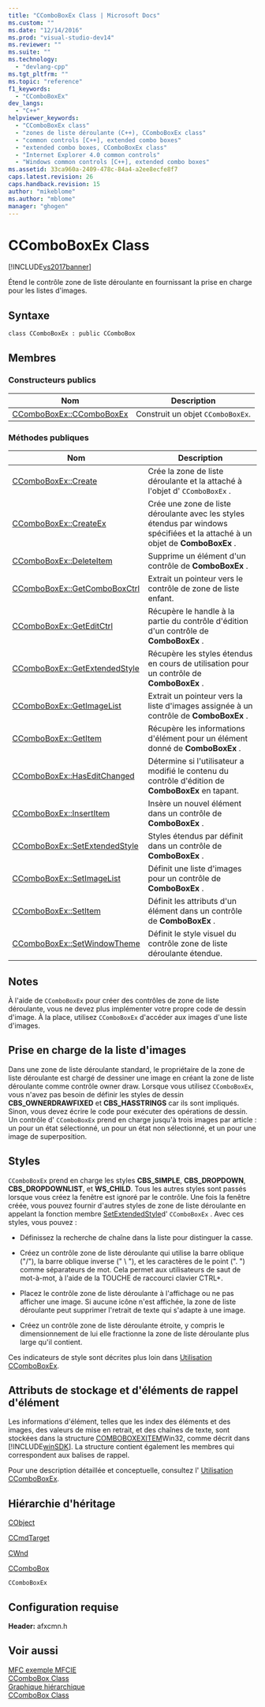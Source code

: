 ```yaml
---
title: "CComboBoxEx Class | Microsoft Docs"
ms.custom: ""
ms.date: "12/14/2016"
ms.prod: "visual-studio-dev14"
ms.reviewer: ""
ms.suite: ""
ms.technology: 
  - "devlang-cpp"
ms.tgt_pltfrm: ""
ms.topic: "reference"
f1_keywords: 
  - "CComboBoxEx"
dev_langs: 
  - "C++"
helpviewer_keywords: 
  - "CComboBoxEx class"
  - "zones de liste déroulante (C++), CComboBoxEx class"
  - "common controls [C++], extended combo boxes"
  - "extended combo boxes, CComboBoxEx class"
  - "Internet Explorer 4.0 common controls"
  - "Windows common controls [C++], extended combo boxes"
ms.assetid: 33ca960a-2409-478c-84a4-a2ee8ecfe8f7
caps.latest.revision: 26
caps.handback.revision: 15
author: "mikeblome"
ms.author: "mblome"
manager: "ghogen"
---
```

# CComboBoxEx Class
[!INCLUDE[vs2017banner](../../assembler/inline/includes/vs2017banner.md)]

Étend le contrôle zone de liste déroulante en fournissant la prise en charge pour les listes d'images.  
  
## Syntaxe  
  
```  
class CComboBoxEx : public CComboBox  
```  
  
## Membres  
  
### Constructeurs publics  
  
|Nom|Description|  
|---------|-----------------|  
|[CComboBoxEx::CComboBoxEx](../Topic/CComboBoxEx::CComboBoxEx.md)|Construit un objet `CComboBoxEx`.|  
  
### Méthodes publiques  
  
|Nom|Description|  
|---------|-----------------|  
|[CComboBoxEx::Create](../Topic/CComboBoxEx::Create.md)|Crée la zone de liste déroulante et la attaché à l'objet d' `CComboBoxEx` .|  
|[CComboBoxEx::CreateEx](../Topic/CComboBoxEx::CreateEx.md)|Crée une zone de liste déroulante avec les styles étendus par windows spécifiées et la attaché à un objet de **ComboBoxEx** .|  
|[CComboBoxEx::DeleteItem](../Topic/CComboBoxEx::DeleteItem.md)|Supprime un élément d'un contrôle de **ComboBoxEx** .|  
|[CComboBoxEx::GetComboBoxCtrl](../Topic/CComboBoxEx::GetComboBoxCtrl.md)|Extrait un pointeur vers le contrôle de zone de liste enfant.|  
|[CComboBoxEx::GetEditCtrl](../Topic/CComboBoxEx::GetEditCtrl.md)|Récupère le handle à la partie du contrôle d'édition d'un contrôle de **ComboBoxEx** .|  
|[CComboBoxEx::GetExtendedStyle](../Topic/CComboBoxEx::GetExtendedStyle.md)|Récupère les styles étendus en cours de utilisation pour un contrôle de **ComboBoxEx** .|  
|[CComboBoxEx::GetImageList](../Topic/CComboBoxEx::GetImageList.md)|Extrait un pointeur vers la liste d'images assignée à un contrôle de **ComboBoxEx** .|  
|[CComboBoxEx::GetItem](../Topic/CComboBoxEx::GetItem.md)|Récupère les informations d'élément pour un élément donné de **ComboBoxEx** .|  
|[CComboBoxEx::HasEditChanged](../Topic/CComboBoxEx::HasEditChanged.md)|Détermine si l'utilisateur a modifié le contenu du contrôle d'édition de **ComboBoxEx** en tapant.|  
|[CComboBoxEx::InsertItem](../Topic/CComboBoxEx::InsertItem.md)|Insère un nouvel élément dans un contrôle de **ComboBoxEx** .|  
|[CComboBoxEx::SetExtendedStyle](../Topic/CComboBoxEx::SetExtendedStyle.md)|Styles étendus par définit dans un contrôle de **ComboBoxEx** .|  
|[CComboBoxEx::SetImageList](../Topic/CComboBoxEx::SetImageList.md)|Définit une liste d'images pour un contrôle de **ComboBoxEx** .|  
|[CComboBoxEx::SetItem](../Topic/CComboBoxEx::SetItem.md)|Définit les attributs d'un élément dans un contrôle de **ComboBoxEx** .|  
|[CComboBoxEx::SetWindowTheme](../Topic/CComboBoxEx::SetWindowTheme.md)|Définit le style visuel du contrôle zone de liste déroulante étendue.|  
  
## Notes  
 À l'aide de `CComboBoxEx` pour créer des contrôles de zone de liste déroulante, vous ne devez plus implémenter votre propre code de dessin d'image.  À la place, utilisez `CComboBoxEx` d'accéder aux images d'une liste d'images.  
  
## Prise en charge de la liste d'images  
 Dans une zone de liste déroulante standard, le propriétaire de la zone de liste déroulante est chargé de dessiner une image en créant la zone de liste déroulante comme contrôle owner draw.  Lorsque vous utilisez `CComboBoxEx`, vous n'avez pas besoin de définir les styles de dessin **CBS\_OWNERDRAWFIXED** et **CBS\_HASSTRINGS** car ils sont impliqués.  Sinon, vous devez écrire le code pour exécuter des opérations de dessin.  Un contrôle d' `CComboBoxEx` prend en charge jusqu'à trois images par article : un pour un état sélectionné, un pour un état non sélectionné, et un pour une image de superposition.  
  
## Styles  
 `CComboBoxEx` prend en charge les styles **CBS\_SIMPLE**, **CBS\_DROPDOWN**, **CBS\_DROPDOWNLIST**, et **WS\_CHILD**.  Tous les autres styles sont passés lorsque vous créez la fenêtre est ignoré par le contrôle.  Une fois la fenêtre créée, vous pouvez fournir d'autres styles de zone de liste déroulante en appelant la fonction membre [SetExtendedStyle](../Topic/CComboBoxEx::SetExtendedStyle.md)d' `CComboBoxEx` .  Avec ces styles, vous pouvez :  
  
-   Définissez la recherche de chaîne dans la liste pour distinguer la casse.  
  
-   Créez un contrôle zone de liste déroulante qui utilise la barre oblique \("\/"\), la barre oblique inverse \(" \\ "\), et les caractères de le point \(". "\) comme séparateurs de mot.  Cela permet aux utilisateurs de saut de mot\-à\-mot, à l'aide de la TOUCHE de raccourci clavier CTRL\+.  
  
-   Placez le contrôle zone de liste déroulante à l'affichage ou ne pas afficher une image.  Si aucune icône n'est affichée, la zone de liste déroulante peut supprimer l'retrait de texte qui s'adapte à une image.  
  
-   Créez un contrôle zone de liste déroulante étroite, y compris le dimensionnement de lui elle fractionne la zone de liste déroulante plus large qu'il contient.  
  
 Ces indicateurs de style sont décrites plus loin dans [Utilisation CComboBoxEx](../../mfc/using-ccomboboxex.md).  
  
## Attributs de stockage et d'éléments de rappel d'élément  
 Les informations d'élément, telles que les index des éléments et des images, des valeurs de mise en retrait, et des chaînes de texte, sont stockées dans la structure [COMBOBOXEXITEM](http://msdn.microsoft.com/library/windows/desktop/bb775746)Win32, comme décrit dans [!INCLUDE[winSDK](../../atl/includes/winsdk_md.md)].  La structure contient également les membres qui correspondent aux balises de rappel.  
  
 Pour une description détaillée et conceptuelle, consultez l' [Utilisation CComboBoxEx](../../mfc/using-ccomboboxex.md).  
  
## Hiérarchie d'héritage  
 [CObject](../../mfc/reference/cobject-class.md)  
  
 [CCmdTarget](../../mfc/reference/ccmdtarget-class.md)  
  
 [CWnd](../../mfc/reference/cwnd-class.md)  
  
 [CComboBox](../../mfc/reference/ccombobox-class.md)  
  
 `CComboBoxEx`  
  
## Configuration requise  
 **Header:** afxcmn.h  
  
## Voir aussi  
 [MFC exemple MFCIE](../../top/visual-cpp-samples.md)   
 [CComboBox Class](../../mfc/reference/ccombobox-class.md)   
 [Graphique hiérarchique](../../mfc/hierarchy-chart.md)   
 [CComboBox Class](../../mfc/reference/ccombobox-class.md)